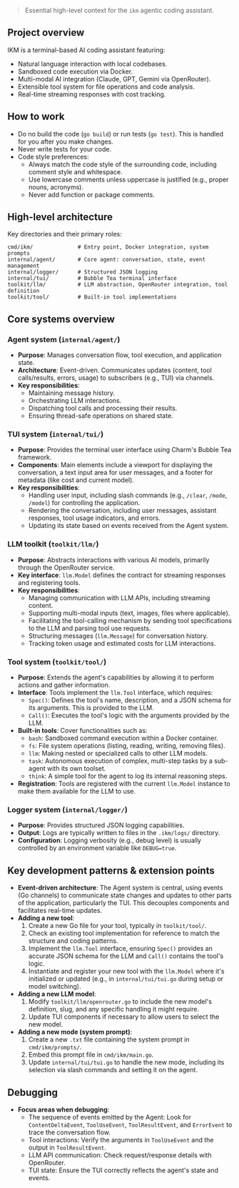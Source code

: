 > Essential high-level context for the `ikm` agentic coding assistant.

## Project overview

IKM is a terminal-based AI coding assistant featuring:

- Natural language interaction with local codebases.
- Sandboxed code execution via Docker.
- Multi-modal AI integration (Claude, GPT, Gemini via OpenRouter).
- Extensible tool system for file operations and code analysis.
- Real-time streaming responses with cost tracking.

## How to work

- Do no build the code (`go build`) or run tests (`go test`). This is handled for you after you make changes.
- Never write tests for your code.
- Code style preferences:
  - Always match the code style of the surrounding code, including comment style and whitespace.
  - Use lowercase comments unless uppercase is justified (e.g., proper nouns, acronyms).
  - Never add function or package comments.

## High-level architecture

Key directories and their primary roles:

```text
cmd/ikm/              # Entry point, Docker integration, system prompts
internal/agent/       # Core agent: conversation, state, event management
internal/logger/      # Structured JSON logging
internal/tui/         # Bubble Tea terminal interface
toolkit/llm/          # LLM abstraction, OpenRouter integration, tool definition
toolkit/tool/         # Built-in tool implementations
```

## Core systems overview

### Agent system (`internal/agent/`)

- **Purpose**: Manages conversation flow, tool execution, and application state.
- **Architecture**: Event-driven. Communicates updates (content, tool calls/results, errors, usage) to subscribers (e.g., TUI) via channels.
- **Key responsibilities**:
  - Maintaining message history.
  - Orchestrating LLM interactions.
  - Dispatching tool calls and processing their results.
  - Ensuring thread-safe operations on shared state.

### TUI system (`internal/tui/`)

- **Purpose**: Provides the terminal user interface using Charm's Bubble Tea framework.
- **Components**: Main elements include a viewport for displaying the conversation, a text input area for user messages, and a footer for metadata (like cost and current model).
- **Key responsibilities**:
  - Handling user input, including slash commands (e.g., `/clear`, `/mode`, `/model`) for controlling the application.
  - Rendering the conversation, including user messages, assistant responses, tool usage indicators, and errors.
  - Updating its state based on events received from the Agent system.

### LLM toolkit (`toolkit/llm/`)

- **Purpose**: Abstracts interactions with various AI models, primarily through the OpenRouter service.
- **Key interface**: `llm.Model` defines the contract for streaming responses and registering tools.
- **Key responsibilities**:
  - Managing communication with LLM APIs, including streaming content.
  - Supporting multi-modal inputs (text, images, files where applicable).
  - Facilitating the tool-calling mechanism by sending tool specifications to the LLM and parsing tool use requests.
  - Structuring messages (`llm.Message`) for conversation history.
  - Tracking token usage and estimated costs for LLM interactions.

### Tool system (`toolkit/tool/`)

- **Purpose**: Extends the agent's capabilities by allowing it to perform actions and gather information.
- **Interface**: Tools implement the `llm.Tool` interface, which requires:
  - `Spec()`: Defines the tool's name, description, and a JSON schema for its arguments. This is provided to the LLM.
  - `Call()`: Executes the tool's logic with the arguments provided by the LLM.
- **Built-in tools**: Cover functionalities such as:
  - `bash`: Sandboxed command execution within a Docker container.
  - `fs`: File system operations (listing, reading, writing, removing files).
  - `llm`: Making nested or specialized calls to other LLM models.
  - `task`: Autonomous execution of complex, multi-step tasks by a sub-agent with its own toolset.
  - `think`: A simple tool for the agent to log its internal reasoning steps.
- **Registration**: Tools are registered with the current `llm.Model` instance to make them available for the LLM to use.

### Logger system (`internal/logger/`)

- **Purpose**: Provides structured JSON logging capabilities.
- **Output**: Logs are typically written to files in the `.ikm/logs/` directory.
- **Configuration**: Logging verbosity (e.g., debug level) is usually controlled by an environment variable like `DEBUG=true`.

## Key development patterns & extension points

- **Event-driven architecture**: The Agent system is central, using events (Go channels) to communicate state changes and updates to other parts of the application, particularly the TUI. This decouples components and facilitates real-time updates.
- **Adding a new tool**:
  1. Create a new Go file for your tool, typically in `toolkit/tool/`.
  2. Check an existing tool implementation for reference to match the structure and coding patterns.
  3. Implement the `llm.Tool` interface, ensuring `Spec()` provides an accurate JSON schema for the LLM and `Call()` contains the tool's logic.
  4. Instantiate and register your new tool with the `llm.Model` where it's initialized or updated (e.g., in `internal/tui/tui.go` during setup or model switching).
- **Adding a new LLM model**:
  1. Modify `toolkit/llm/openrouter.go` to include the new model's definition, slug, and any specific handling it might require.
  2. Update TUI components if necessary to allow users to select the new model.
- **Adding a new mode (system prompt)**:
  1. Create a new `.txt` file containing the system prompt in `cmd/ikm/prompts/`.
  2. Embed this prompt file in `cmd/ikm/main.go`.
  3. Update `internal/tui/tui.go` to handle the new mode, including its selection via slash commands and setting it on the agent.

## Debugging

- **Focus areas when debugging**:
  - The sequence of events emitted by the Agent: Look for `ContentDeltaEvent`, `ToolUseEvent`, `ToolResultEvent`, and `ErrorEvent` to trace the conversation flow.
  - Tool interactions: Verify the arguments in `ToolUseEvent` and the output in `ToolResultEvent`.
  - LLM API communication: Check request/response details with OpenRouter.
  - TUI state: Ensure the TUI correctly reflects the agent's state and events.
